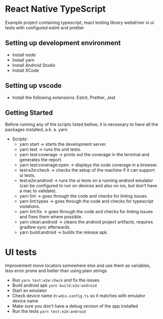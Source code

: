 # React Native TypeScript
Example project containing typescript, react testing library webdriver io ui tests with configured eslint and prettier

## Setting up development environment
* Install node
* Install yarn
* Install Android Studio
* Install XCode

## Setting up vscode
* Install the following extensions: Eslint, Prettier, Jest


## Getting Started
Before running any of the scripts listed bellow, it is necessary to have all the packages installed, a.k.
a. yarn

* Scripts:
  * yarn start -> starts the development server.
  * yarn test -> runs the unit tests.
  * yarn test:coverage -> prints out the coverage in the terminal and generates the report.
  * yarn test:coverage:open -> displays the code coverage in a browser.
  * test:e2e:check -> checks the setup of the machine if it can support ui tests.
  * test:e2e:android -> runs the ui tests on a running android emulator (can be configured to run on devices and also on ios, but don't have a mac to validate).
  * yarn lint -> goes through the code and checks for linting issues.
  * yarn lint:types -> goes through the code and checks for typescript violations.
  * yarn lint:fix -> goes through the code and checks for linting issues and fixes them where possible.
  * yarn clean:android -> cleans the android project artifacts, requires gradlew sync afterwards.
  * yarn build:android -> builds the release apk.

# UI tests
Improvement move locators somewhere else and use them as variables, less error prone and better than using plain strings

* Run `yarn test:e2e:check` and fix the issues
* Build android apk `yarn build:e2e:android`
* Start an emulator
* Check device name in `wdio.config.ts` so it matches with emulator device name
* Make sure you don't have a debug version of the app installed
* Run the tests `yarn test:e2e:android`
